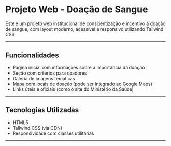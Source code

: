 # Projeto Web - Doação de Sangue

Este é um projeto web institucional de conscientização e incentivo à doação de sangue, com layout moderno, acessível e responsivo utilizando Tailwind CSS.

---

## Funcionalidades

- Página inicial com informações sobre a importância da doação
- Seção com critérios para doadores
- Galeria de imagens temáticas
- Mapa com locais de doação (pode ser integrado ao Google Maps)
- Links úteis e oficiais (como o site do Ministério da Saúde)

---

## Tecnologias Utilizadas

- HTML5
- Tailwind CSS (via CDN)
- Responsividade com classes utilitárias

---
